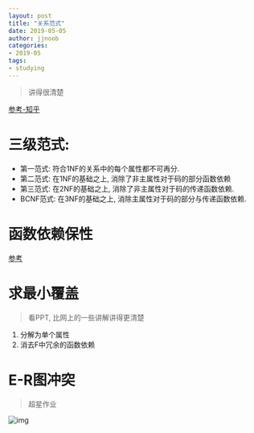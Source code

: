```yaml
---
layout: post
title: "关系范式"
date: 2019-05-05
author: jjnoob
categories:
- 2019-05
tags:
- studying
---
```


> 讲得很清楚

[参考-知乎](https://www.zhihu.com/question/24696366)

# 三级范式:

* 第一范式: 符合1NF的关系中的每个属性都不可再分.
* 第二范式: 在1NF的基础之上, 消除了非主属性对于码的部分函数依赖
* 第三范式: 在2NF的基础之上, 消除了非主属性对于码的传递函数依赖.
* BCNF范式: 在3NF的基础之上, 消除主属性对于码的部分与传递函数依赖.

# 函数依赖保性
[参考](https://www.cnblogs.com/MRRAOBX/articles/4157043.html)

# 求最小覆盖
> 看PPT, 比网上的一些讲解讲得更清楚


1. 分解为单个属性
2. 消去F中冗余的函数依赖


# E-R图冲突
> 超星作业

![img](https://s2.ax1x.com/2019/05/05/E0sE6S.png)
